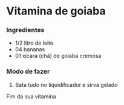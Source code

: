 # Vitamina de goiaba

### Ingredientes

- 1/2 litro de leite
- 04 bananas
- 01 xícara  (chá) de goiaba cremosa 

### Modo de fazer

1. Bata tudo no liquidificador e sirva gelado

Fim da sua vitamina 